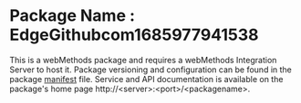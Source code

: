 # Package Name : EdgeGithubcom1685977941538
This is a webMethods package and requires a webMethods Integration Server to host it. Package versioning and configuration can be found in the package [manifest](./EdgeGithubcom1685977941538/manifest.v3) file. Service and API documentation is available on the package's home page http://&lt;server&gt;:&lt;port&gt;/&lt;packagename>.